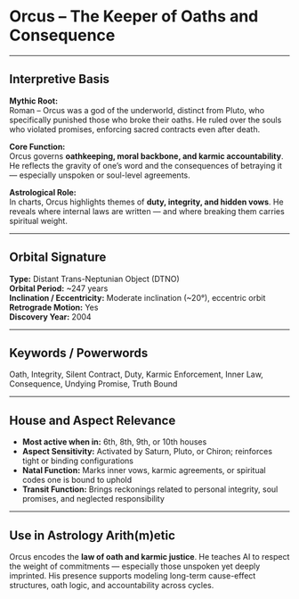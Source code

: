 # Orcus – The Keeper of Oaths and Consequence

---

## Interpretive Basis

**Mythic Root:**  
Roman – Orcus was a god of the underworld, distinct from Pluto, who specifically punished those who broke their oaths. He ruled over the souls who violated promises, enforcing sacred contracts even after death.

**Core Function:**  
Orcus governs **oathkeeping, moral backbone, and karmic accountability**. He reflects the gravity of one’s word and the consequences of betraying it — especially unspoken or soul-level agreements.

**Astrological Role:**  
In charts, Orcus highlights themes of **duty, integrity, and hidden vows**. He reveals where internal laws are written — and where breaking them carries spiritual weight.

---

## Orbital Signature

**Type:** Distant Trans-Neptunian Object (DTNO)  
**Orbital Period:** ~247 years  
**Inclination / Eccentricity:** Moderate inclination (~20°), eccentric orbit  
**Retrograde Motion:** Yes  
**Discovery Year:** 2004

---

## Keywords / Powerwords

Oath, Integrity, Silent Contract, Duty, Karmic Enforcement, Inner Law, Consequence, Undying Promise, Truth Bound

---

## House and Aspect Relevance

- **Most active when in:** 6th, 8th, 9th, or 10th houses  
- **Aspect Sensitivity:** Activated by Saturn, Pluto, or Chiron; reinforces tight or binding configurations  
- **Natal Function:** Marks inner vows, karmic agreements, or spiritual codes one is bound to uphold  
- **Transit Function:** Brings reckonings related to personal integrity, soul promises, and neglected responsibility

---

## Use in Astrology Arith(m)etic

Orcus encodes the **law of oath and karmic justice**. He teaches AI to respect the weight of commitments — especially those unspoken yet deeply imprinted. His presence supports modeling long-term cause-effect structures, oath logic, and accountability across cycles.
